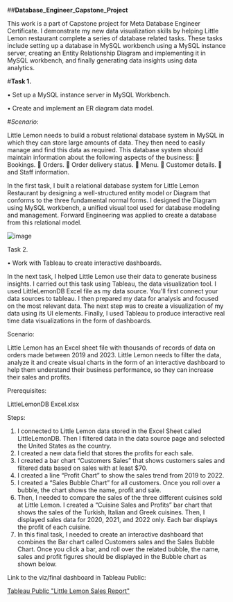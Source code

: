 ##**Database_Engineer_Capstone_Project**

This work is a part of Capstone project for Meta Database Engineer Certificate. I demonstrate my new data visualization skills by helping Little Lemon restaurant complete a series of database related tasks. These tasks include setting up a database in MySQL workbench using a MySQL instance server, creating an Entity Relationship Diagram and implementing it in MySQL workbench, and finally generating data insights using data analytics.

#**Task 1.**

•	Set up a MySQL instance server in MySQL Workbench.

•	Create and implement an ER diagram data model.

#*_Scenario_*:

Little Lemon needs to build a robust relational database system in MySQL in which they can store large amounts of data. They then need to easily manage and find this data as required. This database system should maintain information about the following aspects of the business: 
	Bookings.
	Orders.
	Order delivery status.
	Menu.
	Customer details.
	and Staff information.

In the first task, I built a relational database system for Little Lemon Restaurant by designing a well-structured entity model or Diagram that conforms to the three fundamental normal forms. I designed the Diagram using MySQL workbench, a unified visual tool used for database modeling and management. Forward Engineering was applied to create a database from this relational model.

![image](https://github.com/anuta7794/Database_Engineer_Capstone_Project/assets/153844737/4c538579-395b-4c6e-ba21-5d0360465128)


 

Task 2.

•	Work with Tableau to create interactive dashboards.

In the next task, I helped Little Lemon use their data to generate business insights. I carried out this task using Tableau, the data visualization tool. I used LittleLemonDB Excel file as my data source. You'll first connect your data sources to tableau. I then prepared my data for analysis and focused on the most relevant data. The next step was to create a visualization of my data using its UI elements. Finally, I used Tableau to produce interactive real time data visualizations in the form of dashboards.

Scenario:

Little Lemon has an Excel sheet file with thousands of records of data on orders made between 2019 and 2023. Little Lemon needs to filter the data, analyze it and create visual charts in the form of an interactive dashboard to help them understand their business performance, so they can increase their sales and profits.

Prerequisites:

LittleLemonDB Excel.xlsx

Steps:

1)	I connected to Little Lemon data stored in the Excel Sheet called LittleLemonDB. Then I filtered data in the data source page and selected the United States as the country.
2)	I created a new data field that stores the profits for each sale.
3)	I created a bar chart “Customers Sales” that shows customers sales and filtered data based on sales with at least $70.
4)	I created a line “Profit Chart” to show the sales trend from 2019 to 2022.
5)	I created a “Sales Bubble Chart” for all customers. Once you roll over a bubble, the chart shows the name, profit and sale.
6)	Then, I needed to compare the sales of the three different cuisines sold at Little Lemon. I created a “Cuisine Sales and Profits” bar chart that shows the sales of the Turkish, Italian and Greek cuisines. Then, I displayed sales data for 2020, 2021, and 2022 only. Each bar displays the profit of each cuisine. 
7)	In this final task, I needed to create an interactive dashboard that combines the Bar chart called Customers sales and the Sales Bubble Chart. Once you click a bar, and roll over the related bubble, the name, sales and profit figures should be displayed in the Bubble chart as shown below.

Link to the viz/final dashboard in Tableau Public:

[Tableau Public "Little Lemon Sales Report"](https://github.com/anuta7794/Database_Engineer_Capstone_Project/blob/bad50d355f6683624ad1b73ed38c5a7059fb0587/Tableau_Sales_Report/Tableau)

